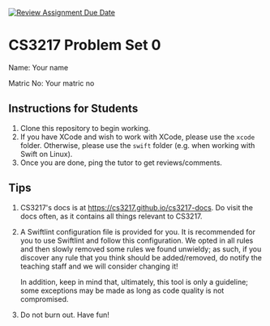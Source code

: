 [![Review Assignment Due Date](https://classroom.github.com/assets/deadline-readme-button-24ddc0f5d75046c5622901739e7c5dd533143b0c8e959d652212380cedb1ea36.svg)](https://classroom.github.com/a/6MDtxMAA)
# CS3217 Problem Set 0

Name: Your name

Matric No: Your matric no

## Instructions for Students

1. Clone this repository to begin working.
2. If you have XCode and wish to work with XCode, please use the `xcode` folder.
   Otherwise, please use the `swift` folder (e.g. when working with Swift on
   Linux).
3. Once you are done, ping the tutor to get reviews/comments.

## Tips

1. CS3217's docs is at https://cs3217.github.io/cs3217-docs. Do visit the docs often, as
   it contains all things relevant to CS3217.
2. A Swiftlint configuration file is provided for you. It is recommended for you
   to use Swiftlint and follow this configuration. We opted in all rules and
   then slowly removed some rules we found unwieldy; as such, if you discover
   any rule that you think should be added/removed, do notify the teaching staff
   and we will consider changing it!

   In addition, keep in mind that, ultimately, this tool is only a guideline;
   some exceptions may be made as long as code quality is not compromised.
3. Do not burn out. Have fun!
